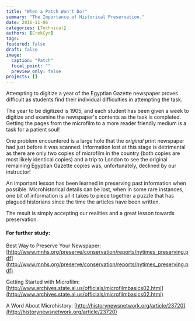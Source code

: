 ```yaml
---
title: "When a Patch Won't Do!"
summary: "The Importance of Historical Preservation."
date: 2016-11-06
categories: [Technical]
authors: [ErekCyr]
tags:
featured: false
draft: false
image:
  caption: "Patch"
  focal_point: ""
  preview_only: false
projects: []
---
```

Attempting to digitize a year of the Egyptian Gazette newspaper proves difficult as students find their individual difficulties in attempting the task.

The year to be digitized is 1905, and each student has been given a week to digitize and examine the newspaper's contents as the task is completed. Getting the pages from the microfilm to a more reader friendly medium is a task for a patient soul!

One problem encountered is a large hole that the *original* print newspaper had just before it was scanned. Information lost at this stage is detrimental as there are only two copies of microfilm in the country (both copies are most likely identical copies) and a trip to London to see the original remaining Egyptian Gazette copies was, unfortunately, declined by our instructor!

An important lesson has been learned in preserving past information when possible. Microhistorical details can be lost, when in some rare instances, one bit of information is all it takes to piece together a puzzle that has plagued historians since the time the articles have been written.

The result is simply accepting our realities and a great lesson towards preservation.

#### For further study:
Best Way to Preserve Your Newspaper:
[http://www.mnhs.org/preserve/conservation/reports/nytimes_preserving.pdf](http://www.mnhs.org/preserve/conservation/reports/nytimes_preserving.pdf)

Getting Started with Microfilm:
[http://www.archives.state.al.us/officials/microfilmbasics02.html](http://www.archives.state.al.us/officials/microfilmbasics02.html)

A Word About Microhistory:
[http://historynewsnetwork.org/article/23720](http://historynewsnetwork.org/article/23720)
